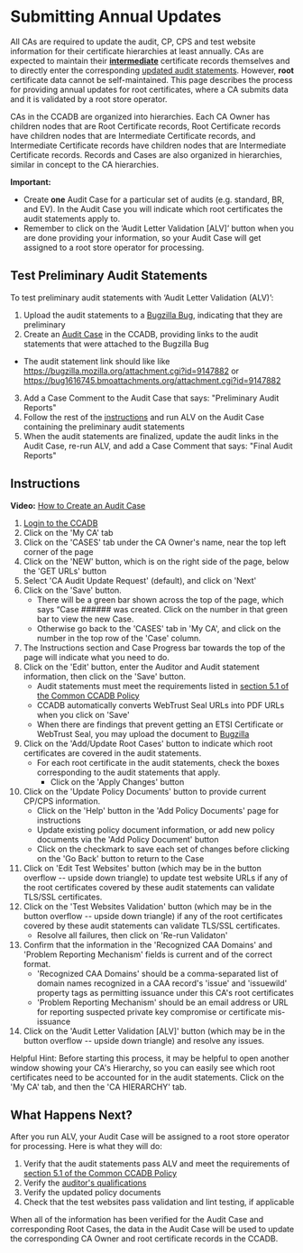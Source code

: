 # Submitting Annual Updates #

All CAs are required to update the audit, CP, CPS and test website information
for their certificate hierarchies at least annually. CAs are expected to
maintain their [**intermediate**](intermediates) certificate records themselves
and to directly enter the corresponding [updated audit
statements](fields#audit-information). However, **root** certificate data
cannot be self-maintained. This page describes the process for providing annual
updates for root certificates, where a CA submits data and it is validated by
a root store operator.

CAs in the CCADB are organized into hierarchies. Each CA Owner has children
nodes that are Root Certificate records, Root Certificate records have children
nodes that are Intermediate Certificate records, and Intermediate Certificate
records have children nodes that are Intermediate Certificate records. Records
and Cases are also organized in hierarchies, similar in concept to the CA
hierarchies.

**Important:** 
* Create **one** Audit Case for a particular set of audits (e.g. standard, BR, and EV). In the Audit Case you will indicate which root certificates the audit statements apply to.
* Remember to click on the ‘Audit Letter Validation [ALV]’ button when you are done providing your information, so your Audit Case will get assigned to a root store operator for processing.

## Test Preliminary Audit Statements ##

To test preliminary audit statements with ‘Audit Letter Validation (ALV)’:

1. Upload the audit statements to a [Bugzilla Bug](fields#uploading-documents), indicating that they are preliminary
2. Create an [Audit Case](updates#instructions) in the CCADB, providing links to the audit statements that were attached to the Bugzilla Bug
 * The audit statement link should like like https://bugzilla.mozilla.org/attachment.cgi?id=9147882 or https://bug1616745.bmoattachments.org/attachment.cgi?id=9147882
3. Add a Case Comment to the Audit Case that says: "Preliminary Audit Reports"
4. Follow the rest of the [instructions](updates#instructions) and run ALV on the Audit Case containing the preliminary audit statements
5. When the audit statements are finalized, update the audit links in the Audit Case, re-run ALV, and add a Case Comment that says: "Final Audit Reports"

## Instructions ##

**Video:** [How to Create an Audit Case](https://drive.google.com/file/d/1t5juvsotFexIb6Db1iYWVn6SPwqXTcqC/view?usp=sharing)

1. [Login to the CCADB](getting-started)
2. Click on the 'My CA' tab
3. Click on the 'CASES' tab under the CA Owner's name, near the top left corner of the page
4. Click on the 'NEW' button, which is on the right side of the page, below the 'GET URLs' button
5. Select 'CA Audit Update Request' (default), and click on 'Next'
6. Click on the 'Save' button. 
    * There will be a green bar shown across the top of the page, which says “Case ###### was created. Click on the number in that green bar to view the new Case.
    * Otherwise go back to the 'CASES' tab in 'My CA', and click on the number in the top row of the 'Case' column.
7. The Instructions section and Case Progress bar towards the top of the page will indicate what you need to do.
8. Click on the 'Edit' button, enter the Auditor and Audit statement information, then click on the 'Save' button.
   * Audit statements must meet the requirements listed in
    [section 5.1 of the Common CCADB Policy](https://www.ccadb.org/policy#51-audit-statement-content)
    * CCADB automatically converts WebTrust Seal URLs into PDF URLs when you click on 'Save'
    * When there are findings that prevent getting an ETSI Certificate or WebTrust Seal, you may 
    upload the document to [Bugzilla](fields#uploading-documents)
9. Click on the 'Add/Update Root Cases' button to indicate which root certificates are covered in the audit statements.
    * For each root certificate in the audit statements, check the boxes corresponding 
      to the audit statements that apply. 
      * Click on the 'Apply Changes' button
10. Click on the 'Update Policy Documents' button to provide current CP/CPS information. 
    * Click on the 'Help' button in the 'Add Policy Documents' page for instructions
    * Update existing policy document information, or add new policy documents via the 'Add Policy Document' button
    * Click on the checkmark to save each set of changes before clicking on the 'Go Back' button to return to the Case
11. Click on 'Edit Test Websites' button (which may be in the button overflow -- upside down triangle) to update test website URLs  if any of the root certificates 
covered by these audit statements can validate TLS/SSL certificates.
12.  Click on the 'Test Websites Validation' button (which may be in the button overflow -- upside down triangle) if any of the root certificates covered 
by these audit statements can validate TLS/SSL certificates.
     * Resolve all failures, then click on 'Re-run Validaton'
13.  Confirm that the information in the 'Recognized CAA Domains' and 'Problem Reporting Mechanism' fields is current and of the correct format.
     * 'Recognized CAA Domains' should be a comma-separated list of domain names
       recognized in a CAA record's 'issue' and 'issuewild' property tags as
       permitting issuance under this CA's root certificates
     * 'Problem Reporting Mechanism' should be an email address or URL for 
       reporting suspected private key compromise or certificate mis-issuance
14. Click on the 'Audit Letter Validation [ALV]' button  (which may be in the button overflow -- upside down triangle) and resolve any issues.
      

Helpful Hint: Before starting this process, it may be helpful to open another window
  showing your CA's Hierarchy, so you can easily see which root
  certificates need to be accounted for in the audit statements. Click on the 
  'My CA' tab, and then the 'CA HIERARCHY' tab.

## What Happens Next? ##

After you run ALV, your Audit Case will be assigned to a root store operator for processing.
Here is what they will do:
1. Verify that the audit statements pass ALV and meet the requirements of [section 5.1 of the Common CCADB Policy](https://www.ccadb.org/policy#51-audit-statement-content)
2. Verify the [auditor's qualifications](https://wiki.mozilla.org/CA/Audit_Statements#Auditor_Qualifications)
3. Verify the updated policy documents
4. Check that the test websites pass validation and lint testing, if applicable

When all of the information has been verified for the Audit Case and
corresponding Root Cases, the data in the Audit Case will be used to update 
the corresponding CA Owner and root certificate records in the CCADB.
